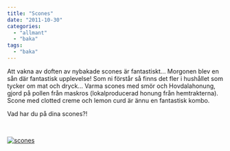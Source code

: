 ```yaml
---
title: "Scones"
date: "2011-10-30"
categories: 
  - "allmant"
  - "baka"
tags: 
  - "baka"
---
```


Att vakna av doften av nybakade scones är fantastiskt... Morgonen blev en sån där fantastisk upplevelse! Som ni förstår så finns det fler i hushållet som tycker om mat och dryck... Varma scones med smör och Hovdalahonung, gjord på pollen från maskros (lokalproducerad honung från hemtrakterna). Scone med clotted creme och lemon curd är ännu en fantastisk kombo.

Vad har du på dina scones?!

 

[![](images/scones-224x300.jpg "scones")](http://import.local/wp-content/uploads/2011/10/scones.jpg)
